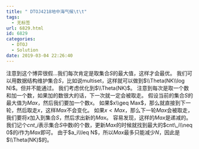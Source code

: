 ```yaml
---
title: " DTOJ4218地中海气候\t\t"
tags:
  - 无标签
url: 6829.html
id: 6829
categories:
  - DTOJ
  - Solution
date: 2019-03-04 22:26:40
---
```


注意到这个博弈很假…我们每次肯定是取集合$S$的最大值，这样才会最优。 我们可以用数据结构维护集合$S$，比如说multiset，这样就可以做到$\\Theta(NK\\log N)$。但并不能通过。 我们考虑优化到$\\Theta(NK)$。 注意到每次是取一个数和加一个数，如果加的数很大的话，下一次就一定会被取走。 假设当前的集合$S$的最大值为$Max$，然后我们要加一个数$x$。 如果$x\\geq Max$，那么就直接到下一轮，然后取走$x$，这样$Max$不会变化。 如果$x<Max$，那么下一轮$Max$会被取走，我们要将$x$加入到集合$S$，然后求出新的$Max$。 容易发现，这样的$Max$是递减的。 我们记个$cnt\_i$表示集合$S$中数$i$的个数，更新$Max$的时候就找到最大的$cnt\_i\\neq 0$的$i$作为$Max$即可。 由于$a_i\\leq N$，所以$Max$最多只能减少$N$，因此是$\\Theta(NK)$的。
